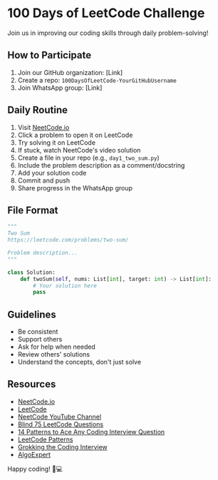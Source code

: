 # 100 Days of LeetCode Challenge

Join us in improving our coding skills through daily problem-solving!

## How to Participate

1. Join our GitHub organization: [Link]
2. Create a repo: `100DaysOfLeetCode-YourGitHubUsername`
3. Join WhatsApp group: [Link]

## Daily Routine

1. Visit [NeetCode.io](https://neetcode.io/)
2. Click a problem to open it on LeetCode
3. Try solving it on LeetCode
4. If stuck, watch NeetCode's video solution
5. Create a file in your repo (e.g., `day1_two_sum.py`)
6. Include the problem description as a comment/docstring
7. Add your solution code
8. Commit and push
9. Share progress in the WhatsApp group

## File Format

```python
"""
Two Sum
https://leetcode.com/problems/two-sum/

Problem description...
"""

class Solution:
    def twoSum(self, nums: List[int], target: int) -> List[int]:
        # Your solution here
        pass
```

## Guidelines

- Be consistent
- Support others
- Ask for help when needed
- Review others' solutions
- Understand the concepts, don't just solve

## Resources

- [NeetCode.io](https://neetcode.io/)
- [LeetCode](https://leetcode.com/)
- [NeetCode YouTube Channel](https://www.youtube.com/c/NeetCode)
- [Blind 75 LeetCode Questions](https://leetcode.com/discuss/general-discussion/460599/blind-75-leetcode-questions)
- [14 Patterns to Ace Any Coding Interview Question](https://hackernoon.com/14-patterns-to-ace-any-coding-interview-question-c5bb3357f6ed)
- [LeetCode Patterns](https://seanprashad.com/leetcode-patterns/)
- [Grokking the Coding Interview](https://www.educative.io/courses/grokking-the-coding-interview)
- [AlgoExpert](https://www.algoexpert.io/)

Happy coding! 🚀💻
